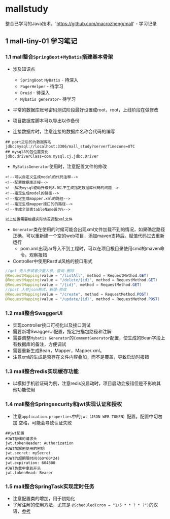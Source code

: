 # mallstudy
整合已学习的Java技术。'https://github.com/macrozheng/mall' - 学习记录

## 1 mall-tiny-01 学习笔记

### 1.1 mall整合`SpringBoot`+`MyBatis`搭建基本骨架

* 涉及知识点
  * `SpringBoot` `MyBatis` - 待深入
  * `PagerHelper` - 待学习
  * `Druid` - 待深入
  * `Mybatis generator`- 待学习

* 平常的数据库账号密码测试阶段最好设置成root，root，上线阶段在做修改
* 项目数据库脚本可以导出以作备份
* 连接数据库时，注意连接的数据库名称合代码的编写

~~~properties
## port之后的为数据库名
jdbc:mysql://localhost:3306/mall_study?serverTimezone=UTC
## mysql8的包位置变化
jdbc.driverClass=com.mysql.cj.jdbc.Driver

~~~

* `MyBatisGenerator`使用时，注意配置文件的修改

~~~properties
<!--可以自定义生成model的代码注释-->
<!--配置数据库连接-->
<!--解决mysql驱动升级到8.0后不生成指定数据库代码的问题-->
<!--指定生成model的路径-->
<!--指定生成mapper.xml的路径-->
<!--指定生成mapper接口的的路径-->
<!--生成全部表tableName设为%-->

以上位置需要根据实际情况调整xml文件
~~~

* `Generator`类在使用的时候可能会出现xml文件加载不到的情况，如果确定路径正确。可以重新建一个空的web项目，添加maven支持后。赋值代码过去重新运行
  * pom.xml出现jar导入不到工程时，可以在项目根目录使用cmd的maven命令。观察报错
* Controller中使用Restful风格的接口形式

~~~java
//get 无入参或者少量入参，查询-删除
@RequestMapping(value = "/listAll", method = RequestMethod.GET)
@RequestMapping(value = "/delete/{id}", method = RequestMethod.GET)
@RequestMapping(value = "/{id}", method = RequestMethod.GET)
//post 入参json格式，新增-修改
@RequestMapping(value = "/create", method = RequestMethod.POST)
@RequestMapping(value = "/update/{id}", method = RequestMethod.POST)
~~~

### 1.2 mall整合SwaggerUI

* 实现controller接口可视化以及接口测试
* 需要新增SwaggerUi配置，指定扫描包路径和注解
* 需要调整`Mybatis Generator`的`CommentGenerator`配置，使生成的Bean字段上有数据库的备注，方便调试
* 需要重新生成Bean，Mapper，Mapper.xml。
* 注意xml的生成是否存在文件内容叠加，而不是覆盖，导致启动时报错

### 1.3 mall整合redis实现缓存功能

* 以模拟手机验证码为例，注意redis没启动时，项目启动会报错但是不影响其他功能使用

### 1.4 mall整合Springsecurity和jwt实现认证和授权

* 注意`application.properties`中的`jwt（JSON WEB TOKEN）`配置。配置中切勿加 空格，可能会导致认证失败

~~~properties
##jwt配置
#JWT存储的请求头
jwt.tokenHeader: Authorization
#JWT加解密使用的密钥
jwt.secret: mySecret
#JWT的超期限时间(60*60*24)
jwt.expiration: 604800
#JWT负载中拿到开头
jwt.tokenHead: Bearer
~~~

### 1.5 mall整合SpringTask实现定时任务

* 注意配置类的增加，用于初始化
* 了解注解的使用方法，尤其是 `@Scheduled(cron = "1/5 * * ? * ?")`的汉语，[参考](https://blog.csdn.net/m0_37179470/article/details/81271607)

